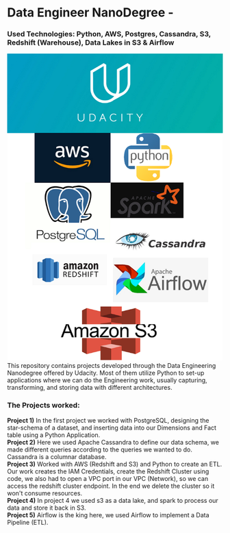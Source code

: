 # Data Engineer NanoDegree -
### Used Technologies: Python, AWS, Postgres, Cassandra, S3, Redshift (Warehouse), Data Lakes in S3 & Airflow
<img src="./stackdataeng.png">
This repository contains projects developed through the Data Engineering Nanodegree offered by Udacity.
Most of them utilize Python to set-up applications where we can do the Engineering work, usually capturing, transforming, and storing data with different architectures.

### The Projects worked:
<b>Project 1)</b> In the first project we worked with PostgreSQL, designing the star-schema of a dataset, and inserting data into our Dimensions and Fact table using a Python Application. <br>
<b>Project 2)</b> Here we used Apache Cassandra to define our data schema, we made different queries according to the queries we wanted to do. Cassandra is a columnar database. <br>
<b>Project 3)</b> Worked with AWS (Redshift and S3) and Python to create an ETL. Our work creates the IAM Credentials, create the Redshift Cluster using code, we also had to open a VPC port in our VPC (Network), so we can access the redshift cluster endpoint. In the end we delete the cluster so it won't consume resources. <br>
<b>Project 4)</b> In project 4 we used s3 as a data lake, and spark to process our data and store it back in S3. <br>
<b>Project 5)</b> Airflow is the king here, we used Airflow to implement a Data Pipeline (ETL). <br>
